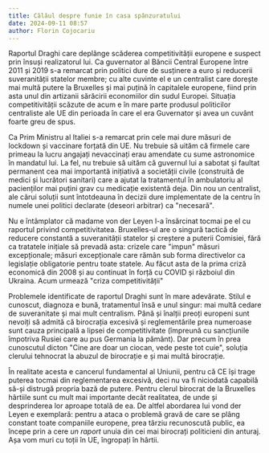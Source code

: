 ```yaml
---
title: Călăul despre funie în casa spânzuratului
date: 2024-09-11 08:57
author: Florin Cojocariu
---
```

Raportul Draghi care deplânge scăderea competitivității europene e suspect prin însuși realizatorul lui. Ca guvernator al Băncii Central Europene între 2011 și 2019 s-a remarcat prin politici dure de susținere a euro și reducerii suveranității statelor membre; cu alte cuvinte el e un centralist care dorește mai multă putere la Bruxelles și mai puțină în capitalele europene, fiind prin asta  unul din artizanii sărăcirii economiilor din sudul Europei. Situația competitivității scăzute de acum e în mare parte produsul politicilor centraliste ale UE din perioada în care el era Guvernator și avea un cuvânt foarte greu de spus.

Ca Prim Ministru al Italiei s-a remarcat prin cele mai dure măsuri de lockdown și vaccinare forțată din UE. Nu trebuie să uităm că firmele care primeau la lucru angajați nevaccinați erau amendate cu sume astronomice în mandatul lui. La fel, nu trebuie să uităm că guvernul lui a sabotat și faultat permanent cea mai importantă inițiativă a societății civile (construită de medici și lucrători sanitari) care a ajutat la tratamentul în ambulatoriu al pacienților mai puțini grav cu medicație existentă deja. Din nou un centralist, ale cărui soluții sunt întotdeauna în decizii dure implementate de la centru în numele unei politici declarate (deseori arbitrar) ca "necesară". 

Nu e întâmplator că madame von der Leyen l-a însărcinat tocmai pe el cu raportul privind competitivitatea. Bruxelles-ul are o singură tactică de reducere constantă a suveranității statelor și creștere a puterii Comisiei, fără ca tratatele inițiale să prevadă asta: crizele care "impun" măsuri excepționale; măsuri excepționale care rămân sub forma directivelor ca legislație obligatorie pentru toate statele. Au făcut asta de la prima criză economică din 2008 și au continuat în forță cu COVID și războiul din Ukraina. Acum urmează "criza competitivității"

Problemele identificate de raportul Draghi sunt în mare adevărate. Stilul e cunoscut, diagnoza e bună, tratamentul însă e unul singur: mai multă cedare de suveranitate și mai mult centralism. Până și înalții preoți europeni sunt nevoiți să admită că birocrația excesivă și reglementările prea numeroase  sunt cauza principală a lipsei de competitivitate (împreună cu sancțiunile împotriva Rusiei care au pus Germania la pământ). Dar precum în prea cunoscutul dicton "Cine are doar un ciocan, vede peste tot cuie", soluția clerului tehnocrat la abuzul de birocrație e și mai multă birocrație. 

În realitate acesta e cancerul fundamental al Uniunii, pentru că CE își trage puterea tocmai din reglementarea excesivă, deci nu va fi niciodată capabilă să-și distrugă propria bază de putere. Pentru clerul birocrat de la Bruxelles hârtiile sunt cu mult mai importante decât realitatea, de unde și desprinderea lor aproape totală de ea. De altfel abordarea lui vond der Leyen e exemplară: pentru a ataca o problemă gravă de care se plâng constant toate companiile europene, prea târziu recunoscută public, ea începe prin a cere *un raport* unuia din cei mai birocrați politicieni din anturaj. Așa vom muri cu toții în UE, îngropați în hârtii.
